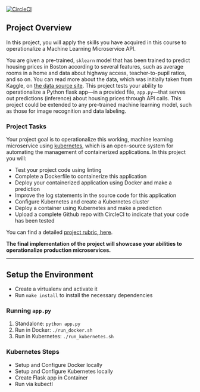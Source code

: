 [![CircleCI](https://circleci.com/gh/mluc/udacity-devops/tree/project4.svg?style=svg)](https://circleci.com/gh/mluc/udacity-devops/tree/project4)

## Project Overview

In this project, you will apply the skills you have acquired in this course to operationalize a Machine Learning Microservice API. 

You are given a pre-trained, `sklearn` model that has been trained to predict housing prices in Boston according to several features, such as average rooms in a home and data about highway access, teacher-to-pupil ratios, and so on. You can read more about the data, which was initially taken from Kaggle, on [the data source site](https://www.kaggle.com/c/boston-housing). This project tests your ability to operationalize a Python flask app—in a provided file, `app.py`—that serves out predictions (inference) about housing prices through API calls. This project could be extended to any pre-trained machine learning model, such as those for image recognition and data labeling.

### Project Tasks

Your project goal is to operationalize this working, machine learning microservice using [kubernetes](https://kubernetes.io/), which is an open-source system for automating the management of containerized applications. In this project you will:
* Test your project code using linting
* Complete a Dockerfile to containerize this application
* Deploy your containerized application using Docker and make a prediction
* Improve the log statements in the source code for this application
* Configure Kubernetes and create a Kubernetes cluster
* Deploy a container using Kubernetes and make a prediction
* Upload a complete Github repo with CircleCI to indicate that your code has been tested

You can find a detailed [project rubric, here](https://review.udacity.com/#!/rubrics/2576/view).

**The final implementation of the project will showcase your abilities to operationalize production microservices.**

---

## Setup the Environment

* Create a virtualenv and activate it
* Run `make install` to install the necessary dependencies

### Running `app.py`

1. Standalone:  `python app.py`
2. Run in Docker:  `./run_docker.sh`
3. Run in Kubernetes:  `./run_kubernetes.sh`

### Kubernetes Steps

* Setup and Configure Docker locally
* Setup and Configure Kubernetes locally
* Create Flask app in Container
* Run via kubectl
